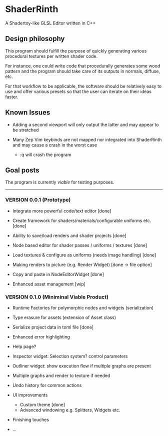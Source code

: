 # ShaderRinth

A Shadertoy-like GLSL Editor written in C++

## Design philosophy

This program should fulfill the purpose of quickly
generating various procedural textures per written
shader code.

For instance, one could write code that procedurally
generates some wood pattern and the program should
take care of its outputs in normals, diffuse, etc.

For that workflow to be applicable, the software
should be relatively easy to use and offer various
presets so that the user can iterate on their ideas
faster.

## Known Issues

* Adding a second viewport will only output the latter
and may appear to be stretched

* Many Zep Vim keybinds are not mapped nor integrated
into ShaderRinth and may cause a crash in the worst case
  * :q will crash the program

## Goal posts

The program is currently *viable* for testing
purposes.

---

### VERSION 0.0.1 (Prototype)

* Integrate more powerful code/text editor [done]

* Create framework for shaders/materials/configurable uniforms etc. [done]

* Ability to save/load renders and shader projects [done]

* Node based editor for shader passes / uniforms / textures [done]

* Load textures & configure as uniforms (needs image handling) [done]

* Making renders to picture (e.g. Render Widget) [done -> file option]

* Copy and paste in NodeEditorWidget [done]

* Enhanced asset management [wip]

### VERSION 0.1.0 (Miniminal Viable Product)

* Runtime Factories for polymorphic nodes and widgets (serialization)

* Type erasure for assets (extension of Asset class)

* Serialize project data in toml file [done]

* Enhanced error highlighting

* Help page?

* Inspector widget: Selection system? control parameters

* Outliner widget: show execution flow if multiple graphs are present

* Multiple graphs and render to texture if needed

* Undo history for common actions

* UI improvements
  * Custom theme [done]
  * Advanced windowing e.g. Splitters, Widgets etc. 

* Finishing touches

* ...


